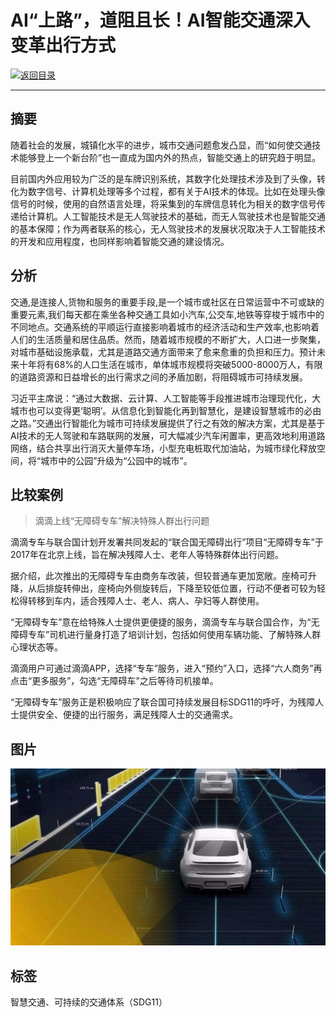 # AI“上路”，道阻且长！AI智能交通深入变革出行方式

[![返回目录](http://img.shields.io/badge/点击-返回目录-875A7B.svg?style=flat&colorA=8F8F8F)](/)

----------

## 摘要

随着社会的发展，城镇化水平的进步，城市交通问题愈发凸显，而“如何使交通技术能够登上一个新台阶”也一直成为国内外的热点，智能交通上的研究趋于明显。

目前国内外应用较为广泛的是车牌识别系统，其数字化处理技术涉及到了头像，转化为数字信号、计算机处理等多个过程，都有关于AI技术的体现。比如在处理头像信号的时候，使用的自然语言处理，将采集到的车牌信息转化为相关的数字信号传递给计算机。人工智能技术是无人驾驶技术的基础，而无人驾驶技术也是智能交通的基本保障；作为两者联系的核心，无人驾驶技术的发展状况取决于人工智能技术的开发和应用程度，也同样影响着智能交通的建设情况。

## 分析

交通,是连接人,货物和服务的重要手段,是一个城市或社区在日常运营中不可或缺的重要元素,我们每天都在乘坐各种交通工具如小汽车,公交车,地铁等穿梭于城市中的不同地点。交通系统的平顺运行直接影响着城市的经济活动和生产效率,也影响着人们的生活质量和居住品质。然而，随着城市规模的不断扩大，人口进一步聚集，对城市基础设施承载，尤其是道路交通方面带来了愈来愈重的负担和压力。预计未来十年将有68%的人口生活在城市，单体城市规模将突破5000-8000万人，有限的道路资源和日益增长的出行需求之间的矛盾加剧，将阻碍城市可持续发展。

习近平主席说：“通过大数据、云计算、人工智能等手段推进城市治理现代化，大城市也可以变得更‘聪明’。从信息化到智能化再到智慧化，是建设智慧城市的必由之路。”交通出行智能化为城市可持续发展提供了行之有效的解决方案，尤其是基于AI技术的无人驾驶和车路联网的发展，可大幅减少汽车闲置率，更高效地利用道路网络，结合共享出行消灭大量停车场，小型充电桩取代加油站，为城市绿化释放空间，将“城市中的公园”升级为“公园中的城市”。

## 比较案例

> 滴滴上线“无障碍专车”解决特殊人群出行问题

滴滴专车与联合国计划开发署共同发起的“联合国无障碍出行”项目“无障碍专车”于2017年在北京上线，旨在解决残障人士、老年人等特殊群体出行问题。

据介绍，此次推出的无障碍专车由商务车改装，但较普通车更加宽敞。座椅可升降，从后排旋转伸出，座椅向外侧旋转后，下降至较低位置，行动不便者可较为轻松得转移到车内，适合残障人士、老人、病人、孕妇等人群使用。

“无障碍专车”意在给特殊人士提供更便捷的服务，滴滴专车与联合国合作，为“无障碍专车”司机进行量身打造了培训计划，包括如何使用车辆功能、了解特殊人群心理状态等。

滴滴用户可通过滴滴APP，选择“专车”服务，进入“预约”入口，选择“六人商务”再点击“更多服务”，勾选“无障碍车”之后等待司机接单。

 “无障碍专车”服务正是积极响应了联合国可持续发展目标SDG11的呼吁，为残障人士提供安全、便捷的出行服务，满足残障人士的交通需求。

## 图片

![图片](11.3.1.jpg)






## 标签
智慧交通、可持续的交通体系（SDG11）

